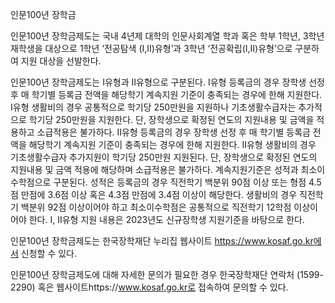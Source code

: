 인문100년 장학금


인문100년 장학금제도는 국내 4년제 대학의 인문사회계열 학과 혹은 학부 1학년, 3학년 재학생을 대상으로 1학년 ‘전공탐색 (I,II)유형’과 3학년 ‘전공확립(I,II)유형’으로 구분하여 지원 대상을 선발한다.


인문100년 장학금제도는 Ⅰ유형과 Ⅱ유형으로 구분된다. Ⅰ유형 등록금의 경우 장학생 선정 후 매 학기별 등록금 전액을 해당학기 계속지원 기준이 충족되는 경우에 한해 지원한다. Ⅰ유형 생활비의 경우 공통적으로 학기당 250만원을 지원하나 기초생활수급자는 추가적으로 학기당 250만원을 지원한다. 단, 장학생으로 확정된 연도의 지원내용 및 금액을 적용하고 소급적용은 불가하다. Ⅱ유형 등록금의 경우 장학생 선정 후 매 학기별 등록금 전액을 해당학기 계속지원 기준이 충족되는 경우에 한해 지원한다. Ⅱ유형 생활비의 경우 기초생활수급자 추가지원이 학기당 250만원 지원된다. 단, 장학생으로 확정된 연도의 지원내용 및 금액 적용에 해당하며 소급적용은 불가하다. 계속지원기준은 성적과 최소이수학점으로 구분된다. 성적은 등록금의 경우 직전학기 백분위 90점 이상 또는 형점 4.5점 만점에 3.6점 이상 혹은 4.3점 만점에 3.4점 이상이 해당한다. 생활비의 경우 직전학기 백분위 92점 이상이어야 하고 최소이수학점은 공통적으로 직전학기 12학점 이상이어야 한다. Ⅰ, Ⅱ유형 지원 내용은 2023년도 신규장학생 지원기준을 바탕으로 한다.


인문100년 장학금제도는 한국장학재단 누리집 웹사이트 https://www.kosaf.go.kr에서 신청할 수 있다.


인문100년 장학금제도에 대해 자세한 문의가 필요한 경우 한국장학재단 연락처 (1599-2290) 혹은 웹사이트https://www.kosaf.go.kr로 접속하여 문의할 수 있다.